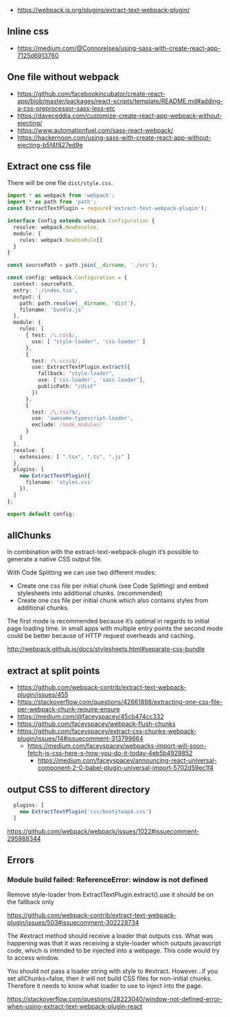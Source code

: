 - https://webpack.js.org/plugins/extract-text-webpack-plugin/

## Inline css

- https://medium.com/@Connorelsea/using-sass-with-create-react-app-7125d6913760

## One file without webpack

- https://github.com/facebookincubator/create-react-app/blob/master/packages/react-scripts/template/README.md#adding-a-css-preprocessor-sass-less-etc
- https://daveceddia.com/customize-create-react-app-webpack-without-ejecting/
- https://www.automationfuel.com/sass-react-webpack/
- https://hackernoon.com/using-sass-with-create-react-app-without-ejecting-b5f4f827ed9e

## Extract one css file

There will be one file `dist/style.css`.

```typescript
import * as webpack from 'webpack';
import * as path from 'path';
const ExtractTextPlugin = require('extract-text-webpack-plugin');

interface Config extends webpack.Configuration {
  resolve: webpack.NewResolve,
  module: {
    rules: webpack.NewUseRule[]
  }
}

const sourcePath = path.join(__dirname, './src');

const config: webpack.Configuration = {
  context: sourcePath,
  entry: './index.tsx',
  output: {
    path: path.resolve(__dirname, 'dist'),
    filename: 'bundle.js'
  },
  module: {
    rules: [
      { test: /\.css$/,
        use: [ "style-loader", 'css-loader' ]
      },
      {
        test: /\.scss$/,
        use: ExtractTextPlugin.extract({
          fallback: "style-loader",
          use: ['css-loader', 'sass-loader'],
          publicPath: "/dist"
        })
      },
      {
        test: /\.tsx?$/,
        use: 'awesome-typescript-loader',
        exclude: /node_modules/
      }
    ]
  },
  resolve: {
    extensions: [ ".tsx", ".ts", ".js" ]
  },
  plugins: [
    new ExtractTextPlugin({
      filename: 'styles.css'
    }),
  ]
};

export default config;
```

## allChunks

In combination with the extract-text-webpack-plugin it’s possible to generate a native CSS output file.

With Code Splitting we can use two different modes:

- Create one css file per initial chunk (see Code Splitting) and embed stylesheets into additional chunks. (recommended)
- Create one css file per initial chunk which also contains styles from additional chunks.

The first mode is recommended because it’s optimal in regards to initial page loading time. In small apps with multiple entry points the second mode could be better because of HTTP request overheads and caching.

http://webpack.github.io/docs/stylesheets.html#separate-css-bundle

## extract at split points

- https://github.com/webpack-contrib/extract-text-webpack-plugin/issues/455
- https://stackoverflow.com/questions/42661898/extracting-one-css-file-per-webpack-chunk-require-ensure
- https://medium.com/@faceyspacey/45cb474cc332
- https://github.com/faceyspacey/webpack-flush-chunks
- https://github.com/faceyspacey/extract-css-chunks-webpack-plugin/issues/14#issuecomment-313799664
  - https://medium.com/faceyspacey/webpacks-import-will-soon-fetch-js-css-here-s-how-you-do-it-today-4eb5b4929852
    - https://medium.com/faceyspacey/announcing-react-universal-component-2-0-babel-plugin-universal-import-5702d59ec1f4

## output CSS to different directory

```typescript
  plugins: [
    new ExtractTextPlugin('css/bootytwap4.css')
  ]
```

https://github.com/webpack/webpack/issues/1022#issuecomment-295988344

## Errors

### Module build failed: ReferenceError: window is not defined

Remove style-loader from ExtractTextPlugin.extract().use it should be on the fallback only

https://github.com/webpack-contrib/extract-text-webpack-plugin/issues/503#issuecomment-302228734

The #extract method should receive a loader that outputs css. What was happening was that it was receiving a style-loader which outputs javascript code, which is intended to be injected into a webpage. This code would try to access window.

You should not pass a loader string with style to #extract. However...if you set allChunks=false, then it will not build CSS files for non-initial chunks. Therefore it needs to know what loader to use to inject into the page.

https://stackoverflow.com/questions/28223040/window-not-defined-error-when-using-extract-text-webpack-plugin-react
